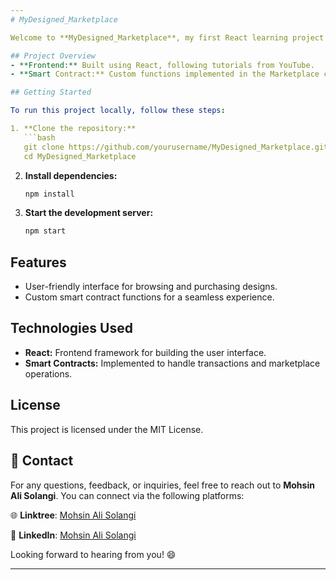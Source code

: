 ```yaml
---
# MyDesigned_Marketplace

Welcome to **MyDesigned_Marketplace**, my first React learning project! This application serves as a design marketplace, allowing users to browse and purchase unique designs.

## Project Overview
- **Frontend:** Built using React, following tutorials from YouTube.
- **Smart Contract:** Custom functions implemented in the Marketplace contract to enhance user experience.

## Getting Started

To run this project locally, follow these steps:

1. **Clone the repository:**
   ```bash
   git clone https://github.com/yourusername/MyDesigned_Marketplace.git
   cd MyDesigned_Marketplace
   ```

2. **Install dependencies:**
   ```bash
   npm install
   ```

3. **Start the development server:**
   ```bash
   npm start
   ```

## Features
- User-friendly interface for browsing and purchasing designs.
- Custom smart contract functions for a seamless experience.

## Technologies Used
- **React:** Frontend framework for building the user interface.
- **Smart Contracts:** Implemented to handle transactions and marketplace operations.

## License
This project is licensed under the MIT License.

## 🚀 Contact

For any questions, feedback, or inquiries, feel free to reach out to **Mohsin Ali Solangi**. You can connect via the following platforms:

🌐 **Linktree**: [Mohsin Ali Solangi](https://linktr.ee/mohsinalisolangi)

🔗 **LinkedIn**: [Mohsin Ali Solangi](https://www.linkedin.com/in/mohsinalisolangi/)

Looking forward to hearing from you! 😄

---
```

